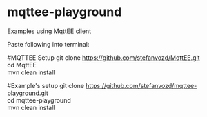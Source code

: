 # mqttee-playground
Examples using MqttEE client

Paste following into terminal:

#MQTTEE Setup
git clone https://github.com/stefanvozd/MqttEE.git <br />
cd MqttEE <br />
mvn clean install <br />

#Example's setup
git clone https://github.com/stefanvozd/mqttee-playground.git <br />
cd mqttee-playground <br />
mvn clean install
